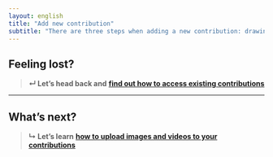 ```yaml
---
layout: english
title: "Add new contribution"
subtitle: "There are three steps when adding a new contribution: drawing a shape, choosing a category, completing a form."
---
```


## Feeling lost?

> **&#8629; Let’s head back and** [**find out how to access existing contributions**](/en/access-contributions.html)

---

## What’s next?

> **&#8627; Let’s learn** [**how to upload images and videos to your contributions**](/en/upload-media-files.html)
